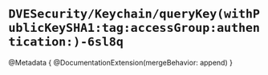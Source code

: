 # ``DVESecurity/Keychain/queryKey(withPublicKeySHA1:tag:accessGroup:authentication:)-6sl8q``

@Metadata {
    @DocumentationExtension(mergeBehavior: append)
}
